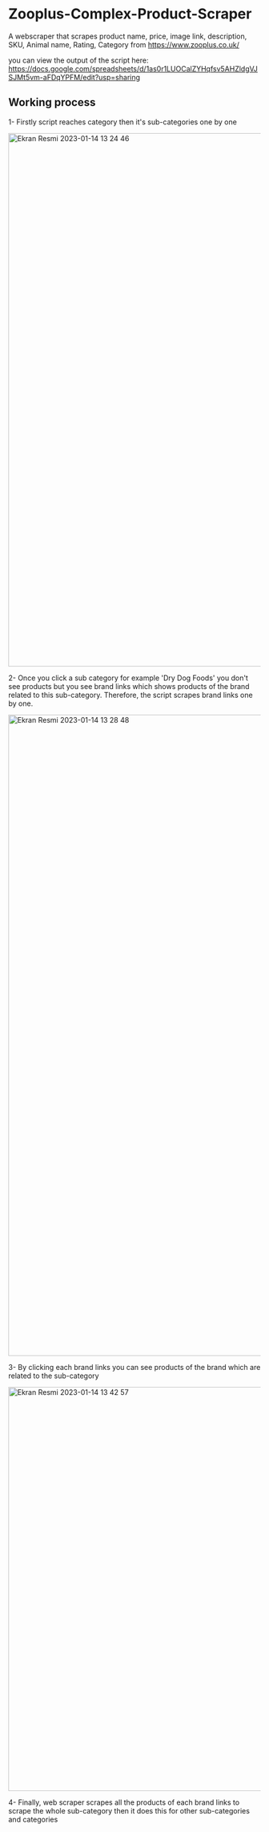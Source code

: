 # Zooplus-Complex-Product-Scraper
A webscraper that scrapes product name, price, image link, description, SKU, Animal name, Rating, Category from https://www.zooplus.co.uk/

you can view the output of the script here: https://docs.google.com/spreadsheets/d/1as0r1LUOCalZYHqfsv5AHZldgVJSJMt5vm-aFDqYPFM/edit?usp=sharing

## Working process
1- Firstly script reaches category then it's sub-categories one by one

<img width="1064" alt="Ekran Resmi 2023-01-14 13 24 46" src="https://user-images.githubusercontent.com/73471656/212467970-16bb3791-25ae-4e69-adf5-c02b5e4b2e47.png">


2- Once you click a sub category for example 'Dry Dog Foods' you don't see products but you see brand links which shows products of the brand related to this sub-category. Therefore, the script scrapes brand links one by one.

<img width="1279" alt="Ekran Resmi 2023-01-14 13 28 48" src="https://user-images.githubusercontent.com/73471656/212468031-c52dc072-c2ad-43f3-a67c-376c746b6fe0.png">


3- By clicking each brand links you can see products of the brand which are related to the sub-category

<img width="806" alt="Ekran Resmi 2023-01-14 13 42 57" src="https://user-images.githubusercontent.com/73471656/212468154-807fc48b-e528-4869-a26e-cb215120a31e.png">

4- Finally, web scraper scrapes all the products of each brand links to scrape the whole sub-category then it does this for other sub-categories and categories

